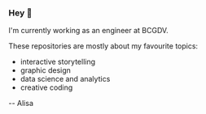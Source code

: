 ### Hey :dizzy:

I'm currently working as an engineer at BCGDV.

These repositories are mostly about my favourite topics:
- interactive storytelling
- graphic design
- data science and analytics
- creative coding

-- Alisa

<!--
**kor-al/kor-al** is a ✨ _special_ ✨ repository because its `README.md` (this file) appears on your GitHub profile.

Here are some ideas to get you started:

- 🔭 I’m currently working on ...
- 🌱 I’m currently learning ...
- 👯 I’m looking to collaborate on ...
- 🤔 I’m looking for help with ...
- 💬 Ask me about ...
- 📫 How to reach me: ...
- 😄 Pronouns: ...
- ⚡ Fun fact: ...
-->
